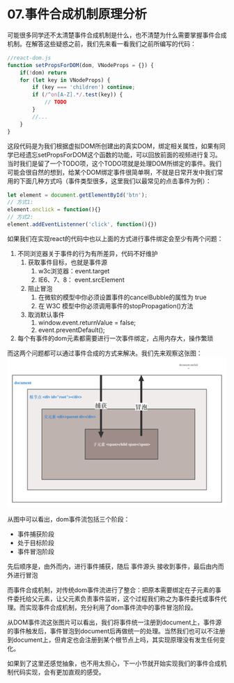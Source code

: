 # 07.事件合成机制原理分析
可能很多同学还不太清楚事件合成机制是什么，也不清楚为什么需要掌握事件合成机制。在解答这些疑惑之前，我们先来看一看我们之前所编写的代码：

```js
//react-dom.js
function setPropsForDOM(dom, VNodeProps = {}) {
    if(!dom) return
    for (let key in VNodeProps) {
        if (key === 'children') continue;
        if (/^on[A-Z].*/.test(key)) { 
            // TODO
        }
        //...
    }
}
```
这段代码是为我们根据虚拟DOM所创建出的真实DOM，绑定相关属性，如果有同学已经遗忘setPropsForDOM这个函数的功能，可以回放前面的视频进行复习。当时我们是留了一个TODO项，这个TODO项就是处理DOM所绑定的事件。我们可能会很自然的想到，给某个DOM绑定事件很简单啊，不就是日常开发中我们常用的下面几种方式吗（事件类型很多，这里我们以最常见的点击事件为例）：
```js
let element = document.getElementById('btn');
// 方式1: 
element.onclick = function(){}
// 方式2: 
element.addEventListenner('click', function(){})
```
如果我们在实现react的代码中也以上面的方式进行事件绑定会至少有两个问题：
1. 不同浏览器关于事件的行为有所差异，代码不好维护
    1. 获取事件目标，也就是事件源
        1. w3c浏览器：event.target
        2. IE6、7、8： event.srcElement
    2. 阻止冒泡
        1. 在微软的模型中你必须设置事件的cancelBubble的属性为 true
        2. 在 W3C 模型中你必须调用事件的stopPropagation()方法
    3. 取消默认事件
        1. window.event.returnValue = false;
        2. event.preventDefault();
2. 每个有事件的dom元素都需要进行一次事件绑定，占用内存大，操作繁琐

而这两个问题都可以通过事件合成的方式来解决。我们先来观察这张图：
![事件流](./images/event.png)

从图中可以看出，dom事件流包括三个阶段：
- 事件捕获阶段
- 处于目标阶段
- 事件冒泡阶段

先后顺序是，由外而内，进行事件捕获，随后 事件源头 接收到事件，最后由内而外进行冒泡

而事件合成机制，对传统dom事件流进行了整合：把原本需要绑定在子元素的事件委托给父元素，让父元素负责事件监听，这个过程我们称之为事件委托或事件代理。而实现事件合成机制，充分利用了dom事件流中的事件冒泡阶段。

从DOM事件流这张图片可以看出，我们将事件统一注册到document上，事件源的事件触发后，事件冒泡到document后再做统一的处理。当然我们也可以不注册到document上，但肯定也会注册到某个根节点上吗，其实现原理没有发生任何变化。

如果到了这里还感觉抽象，也不用太担心，下一小节就开始实现我们的事件合成机制代码实现，会有更加直观的感受。





